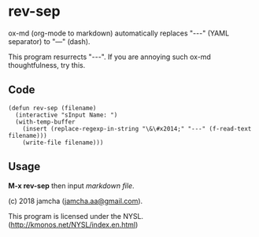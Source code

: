 # rev-sep

ox-md (org-mode to markdown) automatically replaces "---" (YAML separator) to "&#x2014;" (dash).

This program resurrects "---". If you are annoying such ox-md  thoughtfulness, try this.

## Code
```
(defun rev-sep (filename)
  (interactive "sInput Name: ")
  (with-temp-buffer
    (insert (replace-regexp-in-string "\&\#x2014;" "---" (f-read-text filename)))
    (write-file filename)))
```

## Usage

**M-x rev-sep** then input _markdown file_.

(c) 2018 jamcha (jamcha.aa@gmail.com).

This program is licensed under the NYSL. (http://kmonos.net/NYSL/index.en.html)
